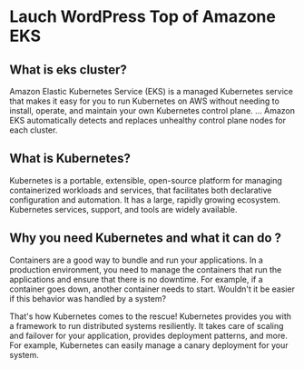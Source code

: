 # Lauch WordPress Top of Amazone EKS

## What is eks cluster?
Amazon Elastic Kubernetes Service (EKS) is a managed Kubernetes service that makes it easy for you to run Kubernetes on AWS without needing to install, operate, and maintain your own Kubernetes control plane. ... Amazon EKS automatically detects and replaces unhealthy control plane nodes for each cluster.

## What is Kubernetes?
Kubernetes is a portable, extensible, open-source platform for managing containerized workloads and services, that facilitates both declarative configuration and automation. It has a large, rapidly growing ecosystem. Kubernetes services, support, and tools are widely available.

## Why you need Kubernetes and what it can do ?
Containers are a good way to bundle and run your applications. In a production environment, you need to manage the containers that run the applications and ensure that there is no downtime. For example, if a container goes down, another container needs to start. Wouldn't it be easier if this behavior was handled by a system?

That's how Kubernetes comes to the rescue! Kubernetes provides you with a framework to run distributed systems resiliently. It takes care of scaling and failover for your application, provides deployment patterns, and more. For example, Kubernetes can easily manage a canary deployment for your system.





